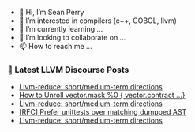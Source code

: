 - 👋 Hi, I’m Sean Perry
- 👀 I’m interested in compilers (c++, COBOL, llvm)
- 🌱 I’m currently learning ...
- 💞️ I’m looking to collaborate on ...
- 📫 How to reach me ...

<!---
s66perry/s66perry is a ✨ special ✨ repository because its `README.md` (this file) appears on your GitHub profile.
You can click the Preview link to take a look at your changes.
--->
### 📕 Latest LLVM Discourse Posts

<!-- DISCOURSE-LLVM:START -->
- [Llvm-reduce: short/medium-term directions](https://discourse.llvm.org/t/llvm-reduce-short-medium-term-directions/64591#post_15)
- [How to Unroll vector.mask %0 { vector.contract ...}](https://discourse.llvm.org/t/how-to-unroll-vector-mask-0-vector-contract/76728#post_4)
- [Llvm-reduce: short/medium-term directions](https://discourse.llvm.org/t/llvm-reduce-short-medium-term-directions/64591#post_14)
- [[RFC] Prefer unittests over matching dumpped AST](https://discourse.llvm.org/t/rfc-prefer-unittests-over-matching-dumpped-ast/76729#post_11)
- [Llvm-reduce: short/medium-term directions](https://discourse.llvm.org/t/llvm-reduce-short-medium-term-directions/64591#post_13)
<!-- DISCOURSE-LLVM:END -->
